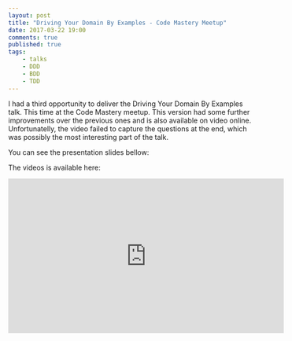 ```yaml
---
layout: post
title: "Driving Your Domain By Examples - Code Mastery Meetup"
date: 2017-03-22 19:00
comments: true
published: true
tags:
    - talks
    - DDD
    - BDD
    - TDD
---
```


I had a third opportunity to deliver the Driving Your Domain By Examples talk.
This time at the Code Mastery meetup. This version had some further
improvements over the previous ones and is also available on video online.
Unfortunatelly, the video failed to capture the questions at the end, which
was possibly the most interesting part of the talk.

You can see the presentation slides bellow:

<script async class="speakerdeck-embed"
data-id="538867e272ae4808a64e699130dc9137" data-ratio="1.77777777777778"
src="//speakerdeck.com/assets/embed.js"></script>

The videos is available here:

<div class="embed-responsive embed-responsive-16by9">
<iframe width="560" height="315"
src="https://www.youtube.com/embed/EUYE0cFQbiU" frameborder="0"
allowfullscreen></iframe>
</div>
